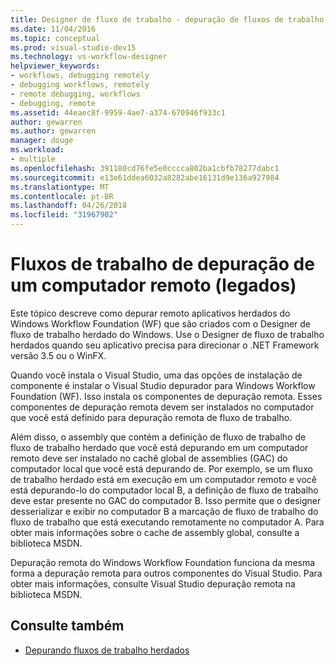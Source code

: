 ```yaml
---
title: Designer de fluxo de trabalho - depuração de fluxos de trabalho de um computador remoto (legados)
ms.date: 11/04/2016
ms.topic: conceptual
ms.prod: visual-studio-dev15
ms.technology: vs-workflow-designer
helpviewer_keywords:
- workflows, debugging remotely
- debugging workflows, remotely
- remote debugging, workflows
- debugging, remote
ms.assetid: 44eaec8f-9959-4ae7-a374-670946f933c1
author: gewarren
ms.author: gewarren
manager: douge
ms.workload:
- multiple
ms.openlocfilehash: 391180cd76fe5e0cccca802ba1cbfb78277dabc1
ms.sourcegitcommit: e13e61ddea6032a8282abe16131d9e136a927984
ms.translationtype: MT
ms.contentlocale: pt-BR
ms.lasthandoff: 04/26/2018
ms.locfileid: "31967902"
---
```

# <a name="debugging-workflows-from-a-remote-computer-legacy"></a>Fluxos de trabalho de depuração de um computador remoto (legados)

Este tópico descreve como depurar remoto aplicativos herdados do Windows Workflow Foundation (WF) que são criados com o Designer de fluxo de trabalho herdado do Windows. Use o Designer de fluxo de trabalho herdados quando seu aplicativo precisa para direcionar o .NET Framework versão 3.5 ou o WinFX.

 Quando você instala o Visual Studio, uma das opções de instalação de componente é instalar o Visual Studio depurador para Windows Workflow Foundation (WF). Isso instala os componentes de depuração remota. Esses componentes de depuração remota devem ser instalados no computador que você está definido para depuração remota de fluxo de trabalho.

 Além disso, o assembly que contém a definição de fluxo de trabalho de fluxo de trabalho herdado que você está depurando em um computador remoto deve ser instalado no cachê global de assemblies (GAC) do computador local que você está depurando de. Por exemplo, se um fluxo de trabalho herdado está em execução em um computador remoto e você está depurando-lo do computador local B, a definição de fluxo de trabalho deve estar presente no GAC do computador B. Isso permite que o designer desserializar e exibir no computador B a marcação de fluxo de trabalho do fluxo de trabalho que está executando remotamente no computador A. Para obter mais informações sobre o cache de assembly global, consulte a biblioteca MSDN.

 Depuração remota do Windows Workflow Foundation funciona da mesma forma a depuração remota para outros componentes do Visual Studio. Para obter mais informações, consulte Visual Studio depuração remota na biblioteca MSDN.

## <a name="see-also"></a>Consulte também

- [Depurando fluxos de trabalho herdados](../workflow-designer/debugging-legacy-workflows.md)